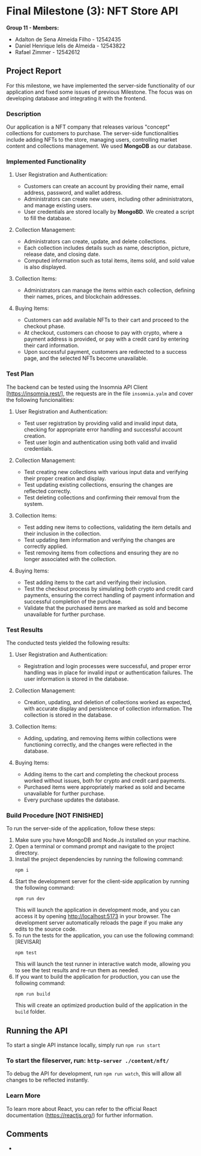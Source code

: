 # Final Milestone (3): NFT Store API

**Group 11 - Members:**

- Adalton de Sena Almeida Filho - 12542435
- Daniel Henrique lelis de Almeida - 12543822
- Rafael Zimmer - 12542612

## Project Report

For this milestone, we have implemented the server-side functionality of our application and fixed some issues of previous Milestone. The focus was on developing
database and integrating it with the frontend.

### Description

Our application is a NFT company that releases various "concept" collections for customers to purchase. The server-side
functionalities include adding NFTs to the store, managing users, controlling market content and collections management. We used **MongoDB** as our database.

### Implemented Functionality

1. User Registration and Authentication:

    - Customers can create an account by providing their name, email address, password, and wallet address.
    - Administrators can create new users, including other administrators, and manage existing users.
    - User credentials are stored locally by **MongoBD**. We created a script to fill the database.

2. Collection Management:

    - Administrators can create, update, and delete collections.
    - Each collection includes details such as name, description, picture, release date, and closing date.
    - Computed information such as total items, items sold, and sold value is also displayed.

3. Collection Items:

    - Administrators can manage the items within each collection, defining their names, prices, and blockchain
      addresses.

4. Buying Items:

    - Customers can add available NFTs to their cart and proceed to the checkout phase.
    - At checkout, customers can choose to pay with crypto, where a payment address is provided, or pay with a credit
      card
      by entering their card information.
    - Upon successful payment, customers are redirected to a success page, and the selected NFTs become unavailable.

### Test Plan

The backend can be tested using the Insomnia API Client [https://insomnia.rest/], the requests are in the file `insomnia.yalm` 
and cover the following funcionalities:

1. User Registration and Authentication:

    - Test user registration by providing valid and invalid input data, checking for appropriate error handling and
      successful account creation.
    - Test user login and authentication using both valid and invalid credentials.

2. Collection Management:

    - Test creating new collections with various input data and verifying their proper creation and display.
    - Test updating existing collections, ensuring the changes are reflected correctly.
    - Test deleting collections and confirming their removal from the system.

3. Collection Items:

    - Test adding new items to collections, validating the item details and their inclusion in the collection.
    - Test updating item information and verifying the changes are correctly applied.
    - Test removing items from collections and ensuring they are no longer associated with the collection.

4. Buying Items:

    - Test adding items to the cart and verifying their inclusion.
    - Test the checkout process by simulating both crypto and credit card payments, ensuring the correct handling of
      payment information and successful completion of the purchase.
    - Validate that the purchased items are marked as sold and become unavailable for further purchase.

### Test Results

The conducted tests yielded the following results:

1. User Registration and Authentication:

    - Registration and login processes were successful, and proper error handling was in place for invalid input or
      authentication failures. The user information  is stored in the database.

2. Collection Management:

    - Creation, updating, and deletion of collections worked as expected, with accurate display and persistence
      of collection information. The collection is stored in the database.

3. Collection Items:

    - Adding, updating, and removing items within collections were functioning correctly, and the changes were reflected
      in the database.

4. Buying Items:

    - Adding items to the cart and completing the checkout process worked without issues, both for crypto and credit
      card payments.
    - Purchased items were appropriately marked as sold and became unavailable for further purchase.
    - Every purchase updates the database.

### Build Procedure [NOT FINISHED]

To run the server-side of the application, follow these steps:

1. Make sure you have MongoDB and Node.Js installed on your machine.
2. Open a terminal or command prompt and navigate to the project directory.
3. Install the project dependencies by running the following command:
   ```
   npm i
   ```
4. Start the development server for the client-side application by running the following command:
   ```
   npm run dev
   ```
   This will launch the application in development mode, and you can access it by
   opening [http://localhost:5173](http://localhost:5173) in your browser.
   The development server automatically reloads the page if you make any edits to the source code.
5. To run the tests for the application, you can use the following command: [REVISAR]
   ```
   npm test
   ```
   This will launch the test runner in interactive watch mode, allowing you to see the test results and re-run them as
   needed.
6. If you want to build the application for production, you can use the following command:
   ```
   npm run build
   ```
   This will create an optimized production build of the application in the `build` folder.


## Running the API

To start a single API instance locally, simply run 
```npm run start```
### To start the fileserver, run: `http-server ./content/nft/`



To debug the API for development, run
```npm run watch```,
this will allow all changes to be reflected instantly.

### Learn More

To learn more about React, you can refer to the official React documentation (https://reactjs.org/) for further
information.

## Comments

- 
